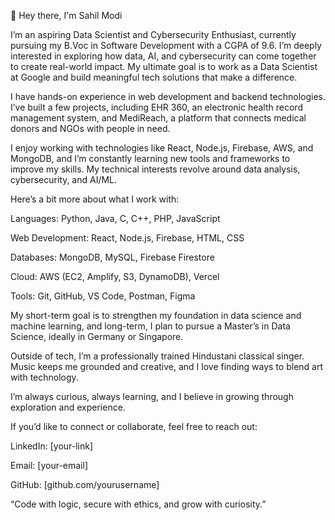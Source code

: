 👋 Hey there, I'm Sahil Modi

I’m an aspiring Data Scientist and Cybersecurity Enthusiast, currently pursuing my B.Voc in Software Development with a CGPA of 9.6. I’m deeply interested in exploring how data, AI, and cybersecurity can come together to create real-world impact. My ultimate goal is to work as a Data Scientist at Google and build meaningful tech solutions that make a difference.

I have hands-on experience in web development and backend technologies. I’ve built a few projects, including EHR 360, an electronic health record management system, and MediReach, a platform that connects medical donors and NGOs with people in need.

I enjoy working with technologies like React, Node.js, Firebase, AWS, and MongoDB, and I’m constantly learning new tools and frameworks to improve my skills. My technical interests revolve around data analysis, cybersecurity, and AI/ML.

Here’s a bit more about what I work with:

Languages: Python, Java, C, C++, PHP, JavaScript

Web Development: React, Node.js, Firebase, HTML, CSS

Databases: MongoDB, MySQL, Firebase Firestore

Cloud: AWS (EC2, Amplify, S3, DynamoDB), Vercel

Tools: Git, GitHub, VS Code, Postman, Figma

My short-term goal is to strengthen my foundation in data science and machine learning, and long-term, I plan to pursue a Master’s in Data Science, ideally in Germany or Singapore.

Outside of tech, I’m a professionally trained Hindustani classical singer. Music keeps me grounded and creative, and I love finding ways to blend art with technology.

I’m always curious, always learning, and I believe in growing through exploration and experience.

If you’d like to connect or collaborate, feel free to reach out:

LinkedIn: [your-link]

Email: [your-email]

GitHub: [github.com/yourusername]

“Code with logic, secure with ethics, and grow with curiosity.”

